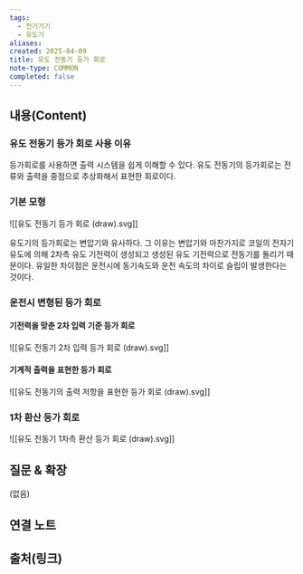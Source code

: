 ```yaml
---
tags:
  - 전기기기
  - 유도기
aliases: 
created: 2025-04-09
title: 유도 전동기 등가 회로
note-type: COMMON
completed: false
---
```


## 내용(Content)

### 유도 전동기 등가 회로 사용 이유

등가회로를 사용하면 출력 시스템을 쉽게 이해할 수 있다. 유도 전동기의 등가회로는 전류와 출력을 중점으로 추상화해서 표현한 회로이다.

### 기본 모형

![[유도 전동기 등가 회로 (draw).svg]]


유도기의 등가회로는 변압기와 유사하다. 그 이유는 변압기와 마찬가지로 코일의 전자기 유도에 의해 2차측 유도 기전력이 생성되고 생성된 유도 기전력으로 전동기를 돌리기 때문이다. 유일한 차이점은 운전시에 동기속도와  운전 속도의 차이로 슬립이 발생한다는 것이다.

### 운전시 변형된 등가 회로

#### 기전력을 맞춘 2차 입력 기준 등가 회로

![[유도 전동기 2차 입력 등가 회로 (draw).svg]]

#### 기계적 출력을 표현한 등가 회로

![[유도 전동기의 출력 저항을 표현한 등가 회로 (draw).svg]]

### 1차 환산 등가 회로

![[유도 전동기 1차측 환산 등가 회로 (draw).svg]]




## 질문 & 확장

(없음)

## 연결 노트

## 출처(링크)


